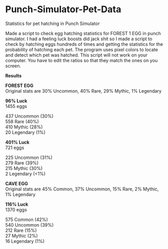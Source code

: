 # Punch-Simulator-Pet-Data
Statistics for pet hatching in Punch Simulator

Made a script to check egg hatching statistics for FOREST 1 EGG in punch simulator. I had a feeling luck boosts did jack shit so I made a script to check by hatching eggs hundreds of times and getting the statistics for the probability of hatching each pet. The program uses pixel colors to locate and detect which pet was hatched. This script will not work on your computer. You have to edit the ratios so that they match the ones on you screen.

**Results** <br>

**FOREST EGG** <br>
Original stats are 30% Uncommon, 40% Rare, 29% Mythic, 1% Legendary

**96% Luck** <br>
1455 eggs <br>

437 Uncommon (30%) <br>
558 Rare (40%) <br>
410 Mythic (28%) <br>
20 Legendary (1%) <br>

**401% Luck** <br>
721 eggs <br>

225 Uncommon (31%) <br>
279 Rare (39%) <br> 
215 Mythic (30%) <br>
2 Legendary (<1%) <br>

**CAVE EGG** <br>
Original stats are 45% Common, 37% Uncommon, 15% Rare, 2% Mythic, 1% Legendary

**116% Luck**<br>
1370 eggs <br>

575 Common (42%) <br>
540 Uncommon (39%) <br>
212 Rare (15%) <br>
27 Mythic (2%) <br>
16 Legendary (1%) <br>



